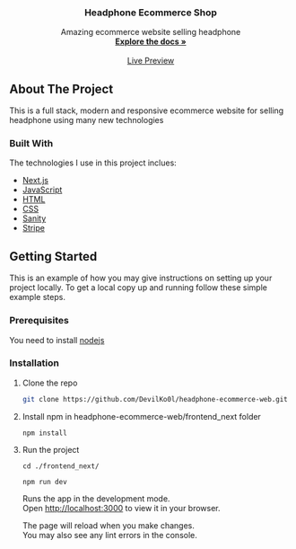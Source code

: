 <div align="center"> 

  <h3 align="center">Headphone Ecommerce Shop</h3>

  <p align="center">
    Amazing ecommerce website selling headphone
    <br />
    <a href="#"><strong>Explore the docs »</strong></a>
    <br />
    <br />
    <a href="https://nat-ecommerce.vercel.app/">Live Preview</a>   
    
  </p>
</div>

<!-- ABOUT THE PROJECT -->
## About The Project
This is a full stack, modern and responsive ecommerce website for selling headphone using many new technologies

### Built With
The technologies I use in this project inclues:
* [Next.js](https://nextjs.org/docs)
* [JavaScript](https://developer.mozilla.org/en-US/docs/Web/JavaScript)
* [HTML](https://developer.mozilla.org/en-US/docs/Web/HTML)
* [CSS](https://developer.mozilla.org/en-US/docs/Web/CSS)
* [Sanity](https://www.sanity.io/manage)
* [Stripe](https://stripe.com/en-pl)

<!-- GETTING STARTED -->
## Getting Started
This is an example of how you may give instructions on setting up your project locally. To get a local copy up and running follow these simple example steps.

### Prerequisites
You need to install [nodejs](https://nodejs.org/en/)

### Installation

1. Clone the repo
   ```sh
   git clone https://github.com/DevilKo0l/headphone-ecommerce-web.git
   ```
2. Install npm in headphone-ecommerce-web/frontend_next folder
   ```
   npm install
   ```
3. Run the project
   ```
   cd ./frontend_next/
   ```
   ```   
   npm run dev
   ```
   Runs the app in the development mode.\
   Open [http://localhost:3000](http://localhost:3000) to view it in your browser.

   The page will reload when you make changes.\
   You may also see any lint errors in the console.
